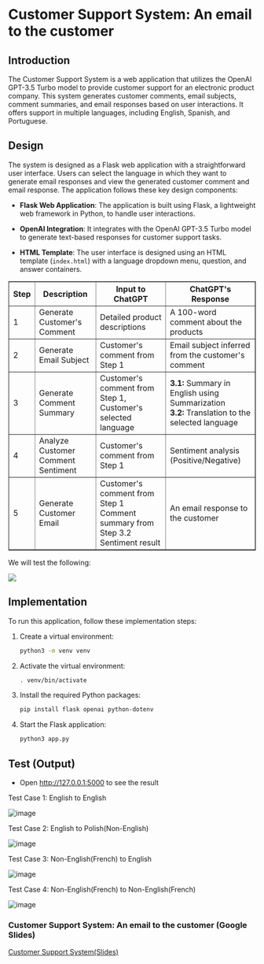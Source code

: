 # Customer Support System: An email to the customer

## Introduction

The Customer Support System is a web application that utilizes the OpenAI GPT-3.5 Turbo model to provide customer support for an electronic product company. This system generates customer comments, email subjects, comment summaries, and email responses based on user interactions. It offers support in multiple languages, including English, Spanish, and Portuguese.

## Design

The system is designed as a Flask web application with a straightforward user interface. Users can select the language in which they want to generate email responses and view the generated customer comment and email response. The application follows these key design components:

- **Flask Web Application**: The application is built using Flask, a lightweight web framework in Python, to handle user interactions.

- **OpenAI Integration**: It integrates with the OpenAI GPT-3.5 Turbo model to generate text-based responses for customer support tasks.

- **HTML Template**: The user interface is designed using an HTML template (`index.html`) with a language dropdown menu, question, and answer containers.


<table border="1" cellpadding="10">
        <thead>
            <tr>
                <th>Step</th>
                <th>Description</th>
                <th>Input to ChatGPT</th>
                <th>ChatGPT's Response</th>
            </tr>
        </thead>
        <tbody>
            <tr>
                <td> 1</td>
                <td>Generate Customer's Comment</td>
                <td>Detailed product descriptions</td>
                <td>A 100-word comment about the products</td>
            </tr>
            <tr>
                <td> 2</td>
                <td>Generate Email Subject</td>
                <td>Customer's comment from Step 1</td>
                <td>Email subject inferred from the customer's comment</td>
            </tr>
            <tr>
                <td> 3</td>
                <td>Generate Comment Summary</td>
                <td>Customer's comment from Step 1, Customer's selected language</td>
                <td>
                    <strong>3.1:</strong> Summary in English using Summarization<br>
                    <strong>3.2:</strong> Translation to the selected language
                </td>
            </tr>
            <tr>
                <td> 4</td>
                <td>Analyze Customer Comment Sentiment</td>
                <td>Customer's comment from Step 1</td>
                <td>Sentiment analysis (Positive/Negative)</td>
            </tr>
            <tr>
                <td> 5</td>
                <td>Generate Customer Email</td>
                <td>
                    Customer's comment from Step 1<br>
                    Comment summary from Step 3.2<br>
                    Sentiment result
                </td>
                <td>An email response to the customer</td>
            </tr>
        </tbody>
    </table>
    
We will test the following:

<img src="https://github.com/TejasriVaitla/Machine-Learning/assets/128747986/065fd3ed-888f-446b-acfe-e179174f4ad4">

## Implementation

To run this application, follow these implementation steps:

1. Create a virtual environment:
   ```bash
   python3 -m venv venv
   ```

2. Activate the virtual environment:
   ```bash
   . venv/bin/activate
   ```

3. Install the required Python packages:
   ```bash
   pip install flask openai python-dotenv
   ```

4. Start the Flask application:
   ```bash
   python3 app.py
   ```

## Test (Output)

* Open http://127.0.0.1:5000 to see the result


Test Case 1: English to English

![image](https://github.com/TejasriVaitla/Machine-Learning/assets/128747986/276ff739-dfcd-47d6-ab2b-552926cd27dc)

Test Case 2: English to Polish(Non-English)

![image](https://github.com/TejasriVaitla/Machine-Learning/assets/128747986/2d66a003-f150-44ea-8e82-a32cee6173b7)

Test Case 3: Non-English(French) to English

![image](https://github.com/TejasriVaitla/Machine-Learning/assets/128747986/9c17cb1d-f574-4874-a903-ff41f4ea7265)

Test Case 4: Non-English(French) to Non-English(French)

![image](https://github.com/TejasriVaitla/Machine-Learning/assets/128747986/172c217d-6b27-425c-891f-e4f041e0d654)


### Customer Support System: An email to the customer (Google Slides)

[Customer Support System(Slides)](https://docs.google.com/presentation/d/1-9xlAwnhfQLiNNr-Ek1cnjSYo5KUit71K7PJrcImTtc/edit?usp=sharing)
